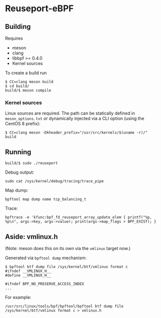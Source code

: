 # Reuseport-eBPF

## Building

Requires

* meson
* clang
* libbpf >= 0.4.0
* Kernel sources

To create a build run

```shell
$ CC=clang meson build
$ cd build/
build/$ meson compile
```

### Kernel sources

Linux sources are required. The path can be statically defined in
`meson_options.txt` or dynamically injected via a CLI option
(using the CentOS 8 prefix):

```shell
$ CC=clang meson -Dkheader_prefix="/usr/src/kernels/$(uname -r)/" build
```

## Running

```shell
build/$ sudo ./reuseport
```

Debug output:

```shell
sudo cat /sys/kernel/debug/tracing/trace_pipe
```

Map dump:

```shell
bpftool map dump name tcp_balancing_t
```

Trace:

```shell
bpftrace -e 'kfunc:bpf_fd_reuseport_array_update_elem { printf("%p, %p\n", args->key, args->value); print(args->map_flags > BPF_EXIST); }
```

## Aside: vmlinux.h

(Note: meson does this on its own via the `vmlinux` target now.)

Generated via `bpftool dump` mechanism:

```none
$ bpftool btf dump file /sys/kernel/btf/vmlinux format c
#ifndef __VMLINUX_H__
#define __VMLINUX_H__

#ifndef BPF_NO_PRESERVE_ACCESS_INDEX
...
```

For example:

```shell
/usr/src/linux/tools/bpf/bpftool/bpftool btf dump file /sys/kernel/btf/vmlinux format c > vmlinux.h
```
